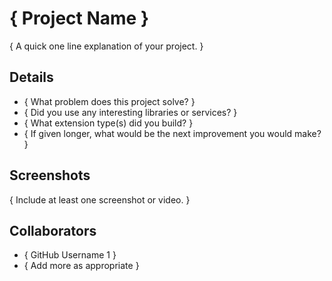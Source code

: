 <!-- Please replace anything appearing between curly brackets with your submission's value.  -->

# { Project Name }

{ A quick one line explanation of your project. }

## Details

- { What problem does this project solve? }
- { Did you use any interesting libraries or services? }
- { What extension type(s) did you build? }
- { If given longer, what would be the next improvement you would make? }

## Screenshots

{ Include at least one screenshot or video. }

## Collaborators

- { GitHub Username 1 }
- { Add more as appropriate }
